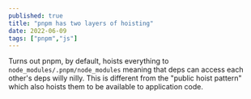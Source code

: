 ```yaml
---
published: true
title: "pnpm has two layers of hoisting"
date: 2022-06-09
tags: ["pnpm","js"]
---
```


Turns out pnpm, by default, hoists everything to `node_modules/.pnpm/node_modules`
meaning that deps can access each other's deps willy nilly. This is different
from the "public hoist pattern" which also hoists them to be available to
application code.

